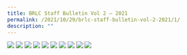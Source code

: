 ```yaml
---
title: BRLC Staff Bulletin Vol 2 – 2021
permalink: /2021/10/29/brlc-staff-bulletin-vol-2-2021/1/
description: ""
---
```



<img src="/images/0001-1-scaled.jpg">
<img src="/images/00020-scaled.jpg">
<img src="/images/0003-scaled.jpg">
<img src="/images/0004-scaled.jpg">
<img src="/images/0005-scaled.jpg">
<img src="/images/0006-scaled.jpg">
<img src="/images/0007-scaled.jpg">
<img src="/images/0008-scaled.jpg">
<img src="/images/0009-scaled.jpg">
<img src="/images/00100-scaled.jpg">